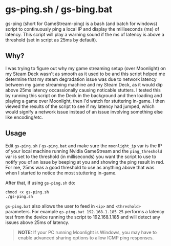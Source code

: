 # gs-ping.sh / gs-bing.bat
gs-ping (short for GameStream-ping) is a bash (and batch for windows) script to continuously ping a local IP and display the milliseconds (ms) of latency.  This script will play a warning sound if the ms of latency is above a threshold (set in script as 25ms by default).

## Why?
I was trying to figure out why my game streaming setup (over Moonlight) on my Steam Deck wasn't as smooth as it used to be and this script helped me determine that my steam degradation issue was due to network latency between my game streaming machine and my Steam Deck, as it would dip above 25ms latency occassionally causing noticable stutters.  I tested this by running this script on the Deck in the background and then loading and playing a game over Moonlight, then I'd watch for stuttering in-game.  I then viewed the results of the script to see if my latency had jumped, which would signify a network issue instead of an issue involving something else like encoding/etc.

## Usage
Edit `gs-ping.sh` / `gs-ping.bat` and make sure the `moonlight_ip` var is the IP of your local machine running Nvidia GameStream and the `ping_threshold` var is set to the threshold (in milliseconds) you want the script to use to notify you of an issue by beeping at you and showing the ping result in red.  For me, 25ms was a good threshold to use as anything above that was when I started to notice the most stuttering in-game. 

After that, if using `gs-ping.sh` do:

```
chmod +x gs-ping.sh
./gs-ping.sh
```

`gs-ping.bat` also allows the user to feed in `<ip>` and `<threshold>` parameters.  For example `gs-ping.bat 192.168.1.185 25` performs a latency test from the device running the script to 192.168.1.185 and will detect any issues above 25ms of latency.

>**NOTE:** If your PC running Moonlight is Windows, you may have to enable advanced sharing options to allow ICMP ping responses.
